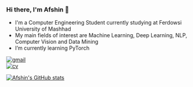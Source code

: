 ### Hi there, I'm Afshin 👾

- I'm a Computer Engineering Student currently studying at Ferdowsi University of Mashhad
- My main fields of interest are Machine Learning, Deep Learning, NLP, Computer Vision and Data Mining
- I’m currently learning PyTorch

[![gmail](https://img.shields.io/static/v1?style=flat-square&logo=gmail&label=&message=afshinshah77&labelColor=313131&color=313131)](mailto:afshinshah77@gmail.com)    
[![cv](https://img.shields.io/static/v1?style=flat-square&logo=docusign&label=&message=CV&labelColor=313131&color=313131)](https://ashthefallen.github.io/resume.pdf)   

[![Afshin's GitHub stats](https://github-readme-stats.vercel.app/api?username=ashthefallen)](https://github.com/anuraghazra/github-readme-stats)
<!--
**AshTheFallen/AshTheFallen** is a ✨ _special_ ✨ repository because its `README.md` (this file) appears on your GitHub profile.

Here are some ideas to get you started:

- 🔭 I’m currently working on ...
- 🌱 I’m currently learning ...
- 👯 I’m looking to collaborate on ...
- 🤔 I’m looking for help with ...
- 💬 Ask me about ...
- 📫 How to reach me: ...
- 😄 Pronouns: ...
- ⚡ Fun fact: ...
-->

